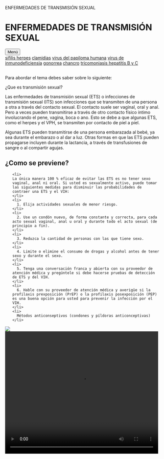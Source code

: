 <!DOCTYPE html>
<html lang="en">
<head>
    <meta charset="UTF-8">
    <meta name="viewport" content="width=device-width, initial-scale=1.0">
    ENFERMEDADES DE TRANSMISIÓN SEXUAL
    <link rel="stylesheet" href="inicio.css">

</head>

  
<div class="navbar">
  <h1> ENFERMEDADES DE TRANSMISIÓN SEXUAL</h1>
  <div class="dropdown">
    <button class="dropbtn" onclick="toggleMenu()">Menú</button>
    <div class="dropdown-content" id="menuItems">
      <a href="sifilis.html">sífilis </a>
      <a href="herpes.html">herpes</a>
      <a href="clamidia.html">clamidias</a>
      <a href="vph.html">virus del papiloma humana</a>
      <a href="vih.html">virus de inmunodeficiensia</a>
      <a href="gonorrea.html">gonorrea</a>
      <a href="chancro.html">chancro</a>
      <a href="tricomoniasis.html">tricomoniasis </a>
      <a href="hepatitis B y C.html">hepatitis B y C</a>
    </div>
  </div>
</div>
<br>
<div class="contenedor">
  <div class="contenido-principal">
<p> Para abordar el tema debes saber sobre lo siguiente:</p>
<p>¿Que es transmisión sexual?</p>
<p>Las enfermedades de transmisión sexual (ETS) o infecciones de transmisión sexual (ITS) son infecciones que se transmiten de una persona a otra a través del contacto sexual. El contacto suele ser vaginal, oral y anal. Pero a veces pueden transmitirse a través de otro contacto físico íntimo involucrando el pene, vagina, boca o ano. Esto se debe a que algunas ETS, como el herpes y el VPH, se transmiten por contacto de piel a piel.</p>

  Algunas ETS pueden transmitirse de una persona embarazada al bebé, ya sea durante el embarazo o al dar a luz. Otras formas en que las ETS pueden propagarse incluyen durante la lactancia, a través de transfusiones de sangre o al compartir agujas. 
</div>
<div class="recuadro-izquierda">   
  <h2>¿Como se previene?</h2>
  <ul>

    <li>
    La única manera 100 % eficaz de evitar las ETS es no tener sexo vaginal, anal ni oral. Si usted es sexualmente activo, puede tomar las siguientes medidas para disminuir las probabilidades de contraer una ETS y el VIH:
    </li>
    <li>
      1. Elija actividades sexuales de menor riesgo.
    </li>
    <li>
      2. Use un condón nuevo, de forma constante y correcta, para cada acto sexual vaginal, anal u oral y durante todo el acto sexual (de principio a fin).
    </li>
    <li>
      3. Reduzca la cantidad de personas con las que tiene sexo.
    </li>
    <li>
      4. Limite o elimine el consumo de drogas y alcohol antes de tener sexo y durante el sexo.
    </li>
    <li>
      5. Tenga una conversación franca y abierta con su proveedor de atención médica y pregúntele si debe hacerse pruebas de detección de ETS y del VIH.
    </li>
    <li>
      6. Hable con su proveedor de atención médica y averigüe si la profilaxis prexposición (PrEP) o la profilaxis posexposición (PEP) es una buena opción para usted para prevenir la infección por el VIH.
    </li>
    <li>
      Métodos anticonseptivos (condones y píldoras anticonceptivas)
    </li>
  </ul>
</div>
  <script src="script.js"></script>


<img imagen1  src="imagenes/vih.jpg">
<video width="500" height="400" controls>
<source src="videos/transmicion.mp4" type="video/mp4">
  <source src="videos/transmicion.mp4" type="video/ogg">
</video>

